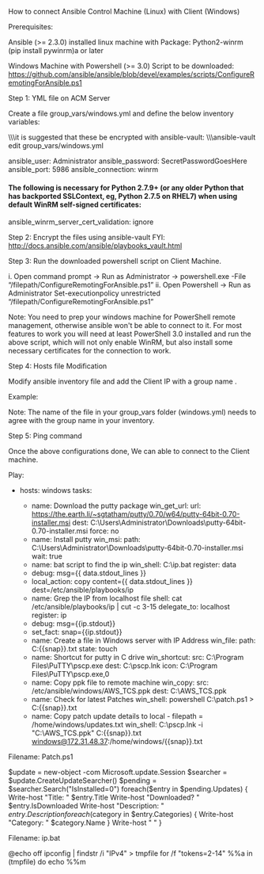 How to connect Ansible Control Machine (Linux) with Client (Windows)

Prerequisites:

Ansible (>= 2.3.0) installed linux machine with
Package: Python2-winrm (pip install pywinrm)a or later

Windows Machine with Powershell (>= 3.0)
Script to be downloaded: https://github.com/ansible/ansible/blob/devel/examples/scripts/ConfigureRemotingForAnsible.ps1
      

Step 1: YML file on ACM Server

Create a file group_vars/windows.yml and define the below inventory variables:

\\\\\\it is suggested that these be encrypted with ansible-vault:
\\\\\ansible-vault edit group_vars/windows.yml

ansible_user: Administrator
ansible_password: SecretPasswordGoesHere
ansible_port: 5986
ansible_connection: winrm
#### The following is necessary for Python 2.7.9+ (or any older Python that has backported SSLContext, eg, Python 2.7.5 on RHEL7) when using default WinRM self-signed certificates: #####
ansible_winrm_server_cert_validation: ignore

Step 2:  Encrypt the files using ansible-vault 
FYI: http://docs.ansible.com/ansible/playbooks_vault.html

Step 3: Run the downloaded powershell script on Client Machine.

  i. Open command prompt -> Run as Administrator -> powershell.exe -File “/filepath/ConfigureRemotingForAnsible.ps1”
  ii. Open Powershell -> Run as Administrator 
Set-executionpolicy unrestricted
“/filepath/ConfigureRemotingForAnsible.ps1”


Note:
You need to prep your windows machine for PowerShell remote management, otherwise ansible won't be able to connect to it. For most features to work you will need at least PowerShell 3.0 installed and run the above script, which will not only enable WinRM, but also install some necessary certificates for the connection to work.


Step 4: Hosts file Modification

Modify ansible inventory file and add the Client IP with a group name .

Example:


Note: The name of the file in your group_vars folder (windows.yml) needs to agree with the group name in your inventory.



Step 5: Ping command

Once the above configurations done, We can able to connect to the Client machine. 













Play:

- hosts: windows
  tasks:

   - name: Download the putty package
 	win_get_url:
  	url: https://the.earth.li/~sgtatham/putty/0.70/w64/putty-64bit-0.70-installer.msi
  	dest: C:\Users\Administrator\Downloads\putty-64bit-0.70-installer.msi
  	force: no
   - name: Install putty
 	win_msi:
  	path: C:\Users\Administrator\Downloads\putty-64bit-0.70-installer.msi
  	wait: true
   - name: bat script to find the ip
  	win_shell: C:\ip.bat
  	register: data
	- debug: msg={{ data.stdout_lines }}
	- local_action: copy content={{ data.stdout_lines }} dest=/etc/ansible/playbooks/ip
	- name: Grep the IP from localhost file
  	shell: cat /etc/ansible/playbooks/ip | cut -c 3-15
  	delegate_to: localhost
  	register: ip
	- debug: msg={{ip.stdout}}
	- set_fact: snap={{ip.stdout}}
	- name: Create a file in Windows server with IP Address
  	win_file:
   	path: C:\{{snap}}.txt
   	state: touch
   - name: Shortcut for putty in C drive
 	win_shortcut:
  	src: C:\Program Files\PuTTY\pscp.exe
  	dest: C:\pscp.lnk
  	icon: C:\Program Files\PuTTY\pscp.exe,0
   - name: Copy ppk file to remote machine
 	win_copy:
  	src: /etc/ansible/windows/AWS_TCS.ppk
  	dest: C:\AWS_TCS.ppk
   - name: Check for latest Patches
 	win_shell: powershell C:\patch.ps1 > C:\{{snap}}.txt
   - name: Copy patch update details to local - filepath = /home/windows/updates.txt
 	win_shell: C:\pscp.lnk -i "C:\AWS_TCS.ppk" C:\{{snap}}.txt windows@172.31.48.37:/home/windows/{{snap}}.txt


Filename: Patch.ps1

$update = new-object -com Microsoft.update.Session
$searcher = $update.CreateUpdateSearcher()
$pending = $searcher.Search("IsInstalled=0")
foreach($entry in $pending.Updates)
{
	Write-host "Title: " $entry.Title
	Write-host "Downloaded? " $entry.IsDownloaded
	Write-host "Description: " $entry.Description
	foreach($category in $entry.Categories)
	{
    	Write-host "Category: " $category.Name
	}
	Write-host " "
}



Filename: ip.bat

@echo off
ipconfig | findstr /i "IPv4" > tmpfile
for /f "tokens=2-14" %%a in (tmpfile) do echo %%m 


